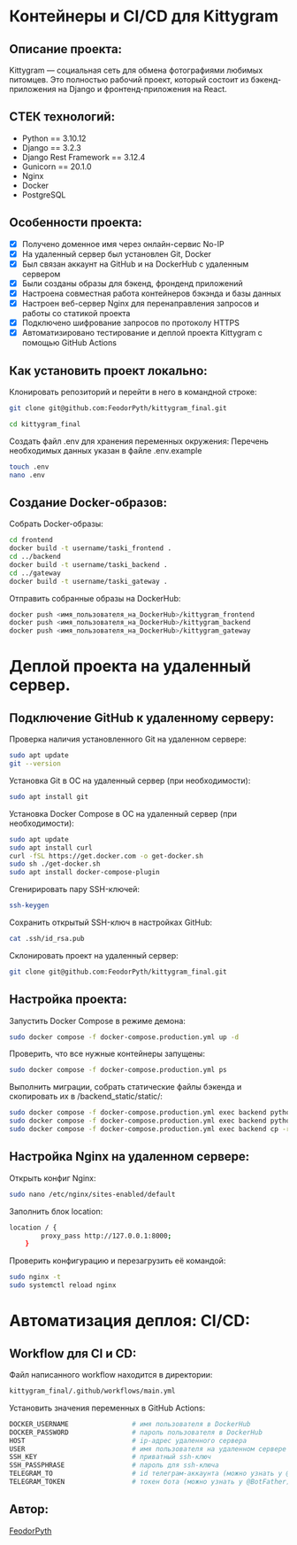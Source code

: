 # Контейнеры и CI/CD для Kittygram
## Описание проекта:
Kittygram — социальная сеть для обмена фотографиями любимых питомцев. 
Это полностью рабочий проект, который состоит из бэкенд-приложения на Django и фронтенд-приложения на React.

## СТЕК технологий:
* Python == 3.10.12
* Django == 3.2.3
* Django Rest Framework == 3.12.4
* Gunicorn == 20.1.0
* Nginx
* Docker
* PostgreSQL

## Особенности проекта:
- [x] Получено доменное имя через онлайн-сервис No-IP
- [x] На удаленный сервер был установлен Git, Docker
- [x] Был связан аккаунт на GitHub и на DockerHub с удаленным сервером
- [x] Были созданы образы для бэкенд, фронденд приложений
- [x] Настроена совместная работа контейнеров бэкэнда и базы данных
- [x] Настроен веб-сервер Nginx для перенаправления запросов и работы со статикой проекта
- [x] Подключено шифрование запросов по протоколу HTTPS
- [x] Автоматизировано тестирование и деплой проекта Kittygram с помощью GitHub Actions

## Как установить проект локально:
Клонировать репозиторий и перейти в него в командной строке:

```sh
git clone git@github.com:FeodorPyth/kittygram_final.git
```

```sh
cd kittygram_final
```

Cоздать файл .env для хранения переменных окружения:
Перечень необходимых данных указан в файле .env.example

```sh
touch .env
nano .env
```

## Создание Docker-образов:
Собрать Docker-образы:

```sh
cd frontend
docker build -t username/taski_frontend .
cd ../backend
docker build -t username/taski_backend .
cd ../gateway
docker build -t username/taski_gateway .
```

Отправить собранные образы на DockerHub:

```sh
docker push <имя_пользователя_на_DockerHub>/kittygram_frontend
docker push <имя_пользователя_на_DockerHub>/kittygram_backend
docker push <имя_пользователя_на_DockerHub>/kittygram_gateway
```

# Деплой проекта на удаленный сервер.
## Подключение GitHub к удаленному серверу:
Проверка наличия установленного Git на удаленном сервере:

```sh
sudo apt update
git --version
```

Установка Git в ОС на удаленный сервер (при необходимости):

```sh
sudo apt install git
```

Установка Docker Compose в ОС на удаленный сервер (при необходимости):

```sh
sudo apt update
sudo apt install curl
curl -fSL https://get.docker.com -o get-docker.sh
sudo sh ./get-docker.sh
sudo apt install docker-compose-plugin
```

Сгенирировать пару SSH-ключей:

```sh
ssh-keygen
```

Сохранить открытый SSH-ключ в настройках GitHub:

```sh
cat .ssh/id_rsa.pub
```

Склонировать проект на удаленный сервер:

```sh
git clone git@github.com:FeodorPyth/kittygram_final.git
```

## Настройка проекта:
Запустить Docker Compose в режиме демона:

```sh
sudo docker compose -f docker-compose.production.yml up -d
```

Проверить, что все нужные контейнеры запущены:

```sh
sudo docker compose -f docker-compose.production.yml ps
```

Выполнить миграции, собрать статические файлы бэкенда и скопировать их в /backend_static/static/:

```sh
sudo docker compose -f docker-compose.production.yml exec backend python manage.py migrate
sudo docker compose -f docker-compose.production.yml exec backend python manage.py collectstatic
sudo docker compose -f docker-compose.production.yml exec backend cp -r /app/collected_static/. /backend_static/static/
```

## Настройка Nginx на удаленном сервере:
Открыть конфиг Nginx:

```sh
sudo nano /etc/nginx/sites-enabled/default
```

Заполнить блок location:

```sh
location / {
        proxy_pass http://127.0.0.1:8000;
    }
```

Проверить конфигурацию и перезагрузить её командой:

```sh
sudo nginx -t
sudo systemctl reload nginx
```

# Автоматизация деплоя: CI/CD:
## Workflow для CI и CD:
Файл написанного workflow находится в директории:

```sh
kittygram_final/.github/workflows/main.yml
```

Установить значения переменных в GitHub Actions:

```sh
DOCKER_USERNAME                # имя пользователя в DockerHub
DOCKER_PASSWORD                # пароль пользователя в DockerHub
HOST                           # ip-адрес удаленного сервера
USER                           # имя пользователя на удаленном сервере
SSH_KEY                        # приватный ssh-ключ
SSH_PASSPHRASE                 # пароль для ssh-ключа
TELEGRAM_TO                    # id телеграм-аккаунта (можно узнать у @userinfobot)
TELEGRAM_TOKEN                 # токен бота (можно узнать у @BotFather)
```

## Автор:
[FeodorPyth](https://github.com/FeodorPyth)
